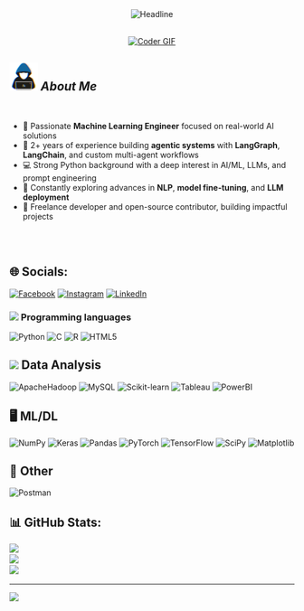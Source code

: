 <div align="center">
  <img src="https://readme-typing-svg.herokuapp.com?color=%236FDA44&size=32&center=true&vCenter=true&width=700&height=50&lines=Hi+there+I'm+Hasitha+Pethum+%F0%9F%91%8B;Data+Science+Student;Python+Developer;Agentic+Framework+Engineer;Problem+Solver;Open-Source+Enthusiast" alt="Headline" />
</div>

<br>

<p align="center">
  <a href="#"><img src="https://media.giphy.com/media/Rpl1sod1vCXK0L2SUN/giphy.gif" alt="Coder GIF" width="700" /></a>
</p>

## <picture><img src="https://github.com/0xAbdulKhalid/0xAbdulKhalid/raw/main/assets/mdImages/about_me.gif" width="50px"></picture> *About Me*

<br>

- 🧠 Passionate **Machine Learning Engineer** focused on real-world AI solutions
- 🤖 2+ years of experience building **agentic systems** with **LangGraph**, **LangChain**, and custom multi-agent workflows
- 💻 Strong Python background with a deep interest in AI/ML, LLMs, and prompt engineering
- 🌱 Constantly exploring advances in **NLP**, **model fine-tuning**, and **LLM deployment**
- 🚀 Freelance developer and open-source contributor, building impactful projects


<br><br>


## 🌐 Socials:
[![Facebook](https://img.shields.io/badge/Facebook-%231877F2.svg?logo=Facebook&logoColor=white)](https://facebook.com/https://www.facebook.com/profile.php?id=100008165026003) [![Instagram](https://img.shields.io/badge/Instagram-%23E4405F.svg?logo=Instagram&logoColor=white)](https://instagram.com/hassi.i) [![LinkedIn](https://img.shields.io/badge/LinkedIn-%230077B5.svg?logo=linkedin&logoColor=white)](https://linkedin.com/in/https://www.linkedin.com/in/hasitha-pathum-766bb1248/) 


### <picture> <img src = "https://github.com/7oSkaaa/7oSkaaa/blob/main/Images/Programming_Languages.gif?raw=true" width = 20px>  </picture> Programming languages

![Python](https://img.shields.io/badge/python-3670A0?style=for-the-badge&logo=python&logoColor=ffdd54)
![C](https://img.shields.io/badge/c-%2300599C.svg?style=for-the-badge&logo=c&logoColor=white)
![R](https://img.shields.io/badge/r-%23276DC3.svg?style=for-the-badge&logo=r&logoColor=white)
![HTML5](https://img.shields.io/badge/html5-%23E34F26.svg?style=for-the-badge&logo=html5&logoColor=white)


## <picture> <img src = "https://github.com/7oSkaaa/7oSkaaa/blob/main/Images/CP_PS.gif?raw=true" width = 20px>  </picture> Data Analysis

![ApacheHadoop](https://img.shields.io/badge/ApacheHadoop-66CCFF?style=flat-square&logo=ApacheHadoop&logoColor=white)
![MySQL](https://img.shields.io/badge/MySQL-4479A1?style=flat-square&logo=MySQL&logoColor=white)
![Scikit-learn](https://img.shields.io/badge/ScikitLearn-F7931E?style=flat-square&logo=Scikit-learn&logoColor=white)
![Tableau](https://img.shields.io/badge/Tableau-E97627?style=flat-square&logo=Tableau&logoColor=white)
![PowerBI](https://img.shields.io/badge/PowerBI-F2C811?style=flat-square&logo=PowerBI&logoColor=white)


## 🖥️ ML/DL

![NumPy](https://img.shields.io/badge/numpy-%23013243.svg?style=for-the-badge&logo=numpy&logoColor=white)
![Keras](https://img.shields.io/badge/Keras-%23D00000.svg?style=for-the-badge&logo=Keras&logoColor=white)
![Pandas](https://img.shields.io/badge/pandas-%23150458.svg?style=for-the-badge&logo=pandas&logoColor=white)
![PyTorch](https://img.shields.io/badge/PyTorch-%23EE4C2C.svg?style=for-the-badge&logo=PyTorch&logoColor=white)
![TensorFlow](https://img.shields.io/badge/TensorFlow-%23FF6F00.svg?style=for-the-badge&logo=TensorFlow&logoColor=white)
![SciPy](https://img.shields.io/badge/SciPy-%230C55A5.svg?style=for-the-badge&logo=scipy&logoColor=%white)
![Matplotlib](https://img.shields.io/badge/Matplotlib-%23ffffff.svg?style=for-the-badge&logo=Matplotlib&logoColor=black)


## 🥅 Other

![Postman](https://img.shields.io/badge/Postman-FF6C37?style=for-the-badge&logo=postman&logoColor=white)

## 📊 GitHub Stats:
![](https://github-readme-stats.vercel.app/api?username=hasithapethum&theme=gotham&hide_border=false&include_all_commits=true&count_private=false)<br/>
![](https://github-readme-streak-stats.herokuapp.com/?user=hasithapethum&theme=gotham&hide_border=false)<br/>
![](https://github-readme-stats.vercel.app/api/top-langs/?username=hasithapethum&theme=gotham&hide_border=false&include_all_commits=true&count_private=false&layout=compact)

---
[![](https://visitcount.itsvg.in/api?id=hasithapethum&icon=6&color=1)](https://visitcount.itsvg.in)

<!-- Proudly created with GPRM ( https://gprm.itsvg.in ) -->
